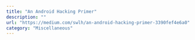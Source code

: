 ```yaml
---
title: "An Android Hacking Primer"
description: ""
url: "https://medium.com/swlh/an-android-hacking-primer-3390fef4e6a0"
category: "Miscellaneous"
---
```

